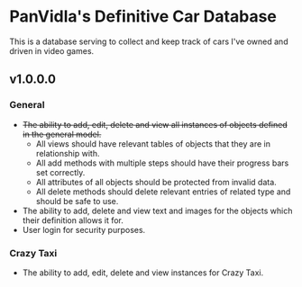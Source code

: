 # PanVidla's Definitive Car Database
This is a database serving to collect and keep track of cars I've owned and driven in video games.

## v1.0.0.0
### General
* ~~The ability to add, edit, delete and view all instances of objects defined in the general model.~~
  * All views should have relevant tables of objects that they are in relationship with.
  * All add methods with multiple steps should have their progress bars set correctly.
  * All attributes of all objects should be protected from invalid data.
  * All delete methods should delete relevant entries of related type and should be safe to use.
* The ability to add, delete and view text and images for the objects which their definition allows it for.
* User login for security purposes.

### Crazy Taxi
* The ability to add, edit, delete and view instances for Crazy Taxi.
